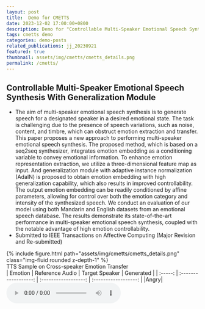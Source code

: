 ```yaml
---
layout: post
title:  Demo for CMETTS
date: 2023-12-02 17:00:00+0800
description: Demo for "Controllable Multi-Speaker Emotional Speech Synthesis With Generalization Module"
tags: cmetts demo
categories: demo-posts
related_publications: jj_20230921
featured: true
thumbnail: assets/img/cmetts/cmetts_details.png
permalink: /cmetts/
---
```


## Controllable Multi-Speaker Emotional Speech Synthesis With Generalization Module

- The aim of multi-speaker emotional speech synthesis is to generate speech for a designated speaker in a desired emotional state. The task is challenging due to the presence of speech variations, such as noise, content, and timbre, which can obstruct emotion extraction and transfer. This paper proposes a new approach to performing multi-speaker emotional speech synthesis. The proposed method, which is based on a seq2seq synthesizer, integrates emotion embedding as a conditioning variable to convey emotional information. To enhance emotion representation extraction, we utilize a three-dimensional feature map as input. And generalization module with adaptive instance normalization (AdaIN) is proposed to obtain emotion embedding with high generalization capability, which also results in improved controllability. The output emotion embedding can be readily conditioned by affine parameters, allowing for control over both the emotion category and intensity of the synthesized speech. We conduct an evaluation of our model using both Mandarin and English datasets from an emotional speech database. The results demonstrate its state-of-the-art performance in multi-speaker emotional speech synthesis, coupled with the notable advantage of high emotion controllability.
- Submitted to IEEE Transactions on Affective Computing (Major Revision and Re-submitted)

<div class="row mt-3">
    <div class="col-sm mt-3 mt-md-0">
        {% include figure.html path="assets/img/cmetts/cmetts_details.png" class="img-fluid rounded z-depth-1" %}
    </div>
</div>

<!-- ### TTS Sample on Cross-speaker Emotion Transfer -->
<div class="caption">
    TTS Sample on Cross-speaker Emotion Transfer
</div>
| Emotion |    Reference Audio   |    Target Speaker    |       Generated      |
| :-----: | :------------------: | :------------------: | :------------------: |
|Angry|<audio src="samples/referenceAudio/angry_s5.wav" controls preload />|<audio src="samples/timberExample/S1/angry_s1.wav" type="audio/wav" controls preload></audio>|<audio src="samples/styleTransfer/angry_s1.wav" type="audio/wav" controls preload></audio>|
|Happy|<audio src="samples/referenceAudio/happy_s7.wav" controls preload />|<audio src="samples/timberExample/S3/happy_s3.wav" type="audio/wav" controls preload></audio>|<audio src="samples/styleTransfer/happy_s3.wav" type="audio/wav" controls preload></audio>|
|Surprise|<audio src="samples/referenceAudio/surprise_s9.wav" type="audio/wav" controls preload></audio>|<audio src="samples/timberExample/S2/surprise_s2.wav" type="audio/wav" controls preload></audio>|<audio src="samples/styleTransfer/surprise_s2.wav" type="audio/wav" controls preload></audio>|
|Neutral|<audio src="samples/referenceAudio/neutral_s5.wav" type="audio/wav" controls preload></audio>|<audio src="samples/timberExample/S4/neutral_s4.wav" type="audio/wav" controls preload></audio>|<audio src="samples/styleTransfer/neutral_s4.wav" type="audio/wav" controls preload></audio>|
|Sad|<audio src="samples/referenceAudio/sad_s1.wav" type="audio/wav" controls preload></audio>|<audio src="samples/timberExample/S02/sad_s2_001107.wav" controls preload></audio>|<audio src="samples/styleTransfer/sad_s02.wav" type="audio/wav" controls preload></audio>|

<!-- ### TTS Sample on Emotion Controlling By Affine Parameters -->
<div class="caption">
</div>
<div class="caption">
    TTS Sample on Emotion Controlling By Affine Parameters
</div>

| Emotion |     Target Speaker   |     Generated-Weak   |    Generated-Medium  |   Generated-Strong   |
| :-----: | :------------------: | :------------------: | :------------------: | :------------------: |
|Angry|<audio src="samples/timberExample/S1/angry_s1.wav" type="audio/wav" controls preload></audio>|<audio src="samples/extrasamples/Angry/S1/angry_s1_weak.wav" type="audio/wav" controls preload></audio>|<audio src="samples/extrasamples/Angry/S1/angry_s1_medium.wav" type="audio/wav" controls preload></audio>|<audio src="samples/extrasamples/Angry/S1/angry_s1_strong.wav" type="audio/wav" controls preload></audio>|
|Happy|<audio src="samples/timberExample/S2/happy_s2.wav" type="audio/wav" controls preload></audio>|<audio src="samples/extrasamples/Happy/S2/happy_s2_weak.wav" type="audio/wav" controls preload></audio>|<audio src="samples/extrasamples/Happy/S2/happy_s2_medium.wav" type="audio/wav" controls preload></audio>|<audio src="samples/extrasamples/Happy/S2/happy_s2_strong.wav" type="audio/wav" controls preload></audio>|
|Surprise|<audio src="samples/timberExample/S3/surprise_s3.wav" type="audio/wav" controls preload></audio>|<audio src="samples/extrasamples/Suprise/S3/surprise_s3_weak.wav" type="audio/wav" controls preload></audio>|<audio src="samples/extrasamples/Suprise/S3/surprise_s3_medium.wav" type="audio/wav" controls preload></audio>|<audio src="samples/extrasamples/Suprise/S3/surprise_s3_strong.wav" type="audio/wav" controls preload></audio>|
|Sad|<audio src="samples/timberExample/S4/sad_s4.wav" type="audio/wav" controls preload></audio>|<audio src="samples/extrasamples/Sad/S4/sad_s4_weak.wav" controls preload></audio>|<audio src="samples/extrasamples/Sad/S4/sad_s4_medium.wav" type="audio/wav" controls preload></audio>|<audio src="samples/extrasamples/Sad/S4/sad_s4_strong.wav" type="audio/wav" controls preload></audio>|


